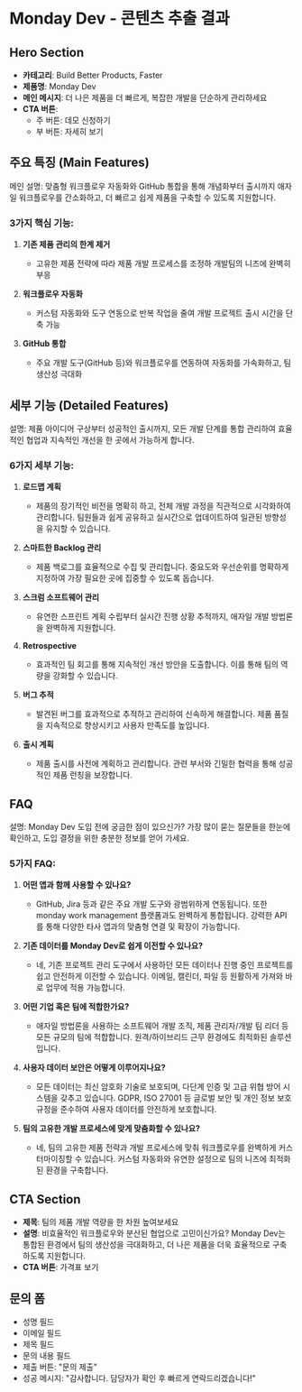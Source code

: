 # Monday Dev - 콘텐츠 추출 결과

## Hero Section
- **카테고리**: Build Better Products, Faster
- **제품명**: Monday Dev
- **메인 메시지**: 더 나은 제품을 더 빠르게, 복잡한 개발을 단순하게 관리하세요
- **CTA 버튼**: 
  - 주 버튼: 데모 신청하기
  - 부 버튼: 자세히 보기

## 주요 특징 (Main Features)
메인 설명: 맞춤형 워크플로우 자동화와 GitHub 통합을 통해 개념화부터 출시까지 애자일 워크플로우를 간소화하고, 더 빠르고 쉽게 제품을 구축할 수 있도록 지원합니다.

### 3가지 핵심 기능:
1. **기존 제품 관리의 한계 제거**
   - 고유한 제품 전략에 따라 제품 개발 프로세스를 조정하 개발팀의 니즈에 완벽히 부응

2. **워크플로우 자동화**
   - 커스텀 자동화와 도구 연동으로 반복 작업을 줄여 개발 프로젝트 출시 시간을 단축 가능

3. **GitHub 통합**
   - 주요 개발 도구(GitHub 등)와 워크플로우를 연동하여 자동화를 가속화하고, 팀 생산성 극대화

## 세부 기능 (Detailed Features)
설명: 제품 아이디어 구상부터 성공적인 출시까지, 모든 개발 단계를 통합 관리하여 효율적인 협업과 지속적인 개선을 한 곳에서 가능하게 합니다.

### 6가지 세부 기능:
1. **로드맵 계획**
   - 제품의 장기적인 비전을 명확히 하고, 전체 개발 과정을 직관적으로 시각화하여 관리합니다. 팀원들과 쉽게 공유하고 실시간으로 업데이트하여 일관된 방향성을 유지할 수 있습니다.

2. **스마트한 Backlog 관리**
   - 제품 백로그를 효율적으로 수집 및 관리합니다. 중요도와 우선순위를 명확하게 지정하여 가장 필요한 곳에 집중할 수 있도록 돕습니다.

3. **스크럼 소프트웨어 관리**
   - 유연한 스프린트 계획 수립부터 실시간 진행 상황 추적까지, 애자일 개발 방법론을 완벽하게 지원합니다.

4. **Retrospective**
   - 효과적인 팀 회고를 통해 지속적인 개선 방안을 도출합니다. 이를 통해 팀의 역량을 강화할 수 있습니다.

5. **버그 추적**
   - 발견된 버그를 효과적으로 추적하고 관리하여 신속하게 해결합니다. 제품 품질을 지속적으로 향상시키고 사용자 만족도를 높입니다.

6. **출시 계획**
   - 제품 출시를 사전에 계획하고 관리합니다. 관련 부서와 긴밀한 협력을 통해 성공적인 제품 런칭을 보장합니다.

## FAQ
설명: Monday Dev 도입 전에 궁금한 점이 있으신가? 가장 많이 묻는 질문들을 한눈에 확인하고, 도입 결정을 위한 충분한 정보를 얻어 가세요.

### 5가지 FAQ:
1. **어떤 앱과 함께 사용할 수 있나요?**
   - GitHub, Jira 등과 같은 주요 개발 도구와 광범위하게 연동됩니다. 또한 monday work management 플랫폼과도 완벽하게 통합됩니다. 강력한 API를 통해 다양한 타사 앱과의 맞춤형 연결 및 확장이 가능합니다.

2. **기존 데이터를 Monday Dev로 쉽게 이전할 수 있나요?**
   - 네, 기존 프로젝트 관리 도구에서 사용하던 모든 데이터나 진행 중인 프로젝트를 쉽고 안전하게 이전할 수 있습니다. 이메일, 캘린더, 파일 등 원활하게 가져와 바로 업무에 적용 가능합니다.

3. **어떤 기업 혹은 팀에 적합한가요?**
   - 애자일 방법론을 사용하는 소프트웨어 개발 조직, 제품 관리자/개발 팀 리더 등 모든 규모의 팀에 적합합니다. 원격/하이브리드 근무 환경에도 최적화된 솔루션입니다.

4. **사용자 데이터 보안은 어떻게 이루어지나요?**
   - 모든 데이터는 최신 암호화 기술로 보호되며, 다단계 인증 및 고급 위협 방어 시스템을 갖추고 있습니다. GDPR, ISO 27001 등 글로벌 보안 및 개인 정보 보호 규정을 준수하여 사용자 데이터를 안전하게 보호합니다.

5. **팀의 고유한 개발 프로세스에 맞게 맞춤화할 수 있나요?**
   - 네, 팀의 고유한 제품 전략과 개발 프로세스에 맞춰 워크플로우를 완벽하게 커스터마이징할 수 있습니다. 커스텀 자동화와 유연한 설정으로 팀의 니즈에 최적화된 환경을 구축합니다.

## CTA Section
- **제목**: 팀의 제품 개발 역량을 한 차원 높여보세요
- **설명**: 비효율적인 워크플로우와 분산된 협업으로 고민이신가요? Monday Dev는 통합된 환경에서 팀의 생산성을 극대화하고, 더 나은 제품을 더욱 효율적으로 구축하도록 지원합니다.
- **CTA 버튼**: 가격표 보기

## 문의 폼
- 성명 필드
- 이메일 필드
- 제목 필드
- 문의 내용 필드
- 제출 버튼: "문의 제출"
- 성공 메시지: "감사합니다. 담당자가 확인 후 빠르게 연락드리겠습니다!"